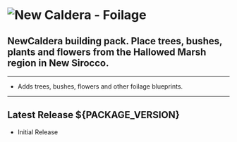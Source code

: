 # ![New Caldera - Foilage](https://github.com/ModifAmorphic/outward/blob/master/NewCaldera/WikiReadmeAssets/CalderaFoilage.png?raw=true)

## NewCaldera building pack. Place trees, bushes, plants and flowers from the Hallowed Marsh region in New Sirocco.

***

- Adds trees, bushes, flowers and other foilage blueprints.

***

## Latest Release ${PACKAGE_VERSION}
- Initial Release